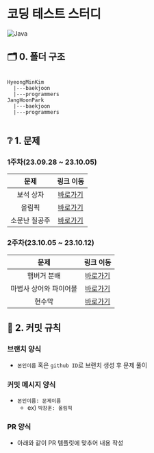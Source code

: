 # 코딩 테스트 스터디

![Java](https://img.shields.io/badge/java-%23ED8B00.svg?style=for-the-badge&logo=java&logoColor=white)

## 🗂️ 0. 폴더 구조

```

HyeongMinKim
  |---baekjoon
  |---programmers
JangHoonPark
  |---baekjoon
  |---programmers
  
```


## ❔ 1. 문제


### 1주차(23.09.28 ~ 23.10.05)
|문제|링크 이동|
|:---:|:---:|
|보석 상자|[바로가기](https://www.acmicpc.net/problem/2792)|
|올림픽|[바로가기](https://www.acmicpc.net/problem/8979)|
|소문난 칠공주|[바로가기](https://www.acmicpc.net/problem/1941)|


### 2주차(23.10.05 ~ 23.10.12)
|문제|링크 이동|
|:---:|:---:|
|햄버거 분배|[바로가기](https://www.acmicpc.net/problem/19941)|
|마법사 상어와 파이어볼|[바로가기](https://www.acmicpc.net/problem/20056)|
|현수막|[바로가기](https://www.acmicpc.net/problem/14716)|

## 📐 2. 커밋 규칙

### 브랜치 양식

- `본인이름` 혹은 `github ID`로 브랜치 생성 후 문제 풀이

### 커밋 메시지 양식

- `본인이름: 문제이름`
  - ex) `박장훈: 올림픽`

### PR 양식

- 아래와 같이 PR 템플릿에 맞추어 내용 작성


